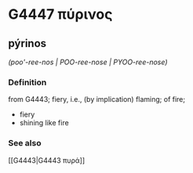 # G4447 πύρινος

## pýrinos

_(poo'-ree-nos | POO-ree-nose | PYOO-ree-nose)_

### Definition

from G4443; fiery, i.e., (by implication) flaming; of fire; 

- fiery
- shining like fire

### See also

[[G4443|G4443 πυρά]]
